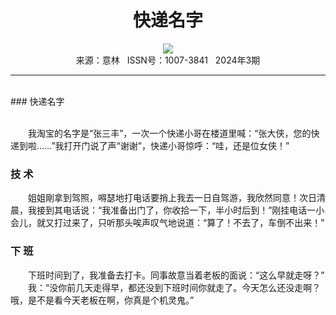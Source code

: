 # <center>快递名字</center>

<div align=center><img src="https://raw.githubusercontent.com/leaguecn/magazines/main/img_authors/%d7%f7%d5%df%a3%ba.jpg"></div>

<center>来源：意林   ISSN号：1007-3841   2024年3期</center>

* * *

<br>### 快递名字

  
<br>　　我淘宝的名字是“张三丰”，一次一个快递小哥在楼道里喊：“张大侠，您的快递到啦……”我打开门说了声“谢谢”，快递小哥惊呼：“哇，还是位女侠！”

### 技 术

  
　　姐姐剛拿到驾照，嘚瑟地打电话要捎上我去一日自驾游，我欣然同意！次日清晨，我接到其电话说：“我准备出门了，你收拾一下，半小时后到！”刚挂电话一小会儿，就又打过来了，只听那头唉声叹气地说道：“算了！不去了，车倒不出来！”

### 下 班

  
　　下班时间到了，我准备去打卡。同事故意当着老板的面说：“这么早就走呀？”  
　　我：“没你前几天走得早，都还没到下班时间你就走了。今天怎么还没走啊？哦，是不是看今天老板在啊，你真是个机灵鬼。”
